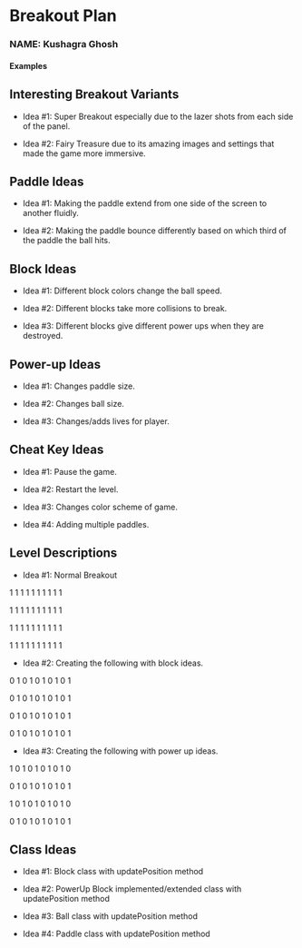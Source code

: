 # Breakout Plan
### NAME: Kushagra Ghosh


#### Examples
<!--
You need to put blank lines to write some text

in separate paragraphs.


Emphasis, aka italics, with *asterisks* or _underscores_.

Strong emphasis, aka bold, with **asterisks** or __underscores__.

Combined emphasis with **asterisks and _underscores_**.


You can also make lists:
* Bullets are made with asterisks
1. You can order things with numbers.


You can put links in like this: [Duke CompSci](https://www.cs.duke.edu)
-->


## Interesting Breakout Variants

 * Idea #1: Super Breakout especially due to the lazer shots from each side of the panel.

 * Idea #2: Fairy Treasure due to its amazing images and settings that made the game more immersive.


## Paddle Ideas

 * Idea #1: Making the paddle extend from one side of the screen to another fluidly.

 * Idea #2: Making the paddle bounce differently based on which third of the paddle the ball hits.

## Block Ideas

 * Idea #1: Different block colors change the ball speed.

 * Idea #2: Different blocks take more collisions to break.

 * Idea #3: Different blocks give different power ups when they are destroyed.


## Power-up Ideas

 * Idea #1: Changes paddle size.

 * Idea #2: Changes ball size.

 * Idea #3: Changes/adds lives for player.


## Cheat Key Ideas

 * Idea #1: Pause the game.

 * Idea #2: Restart the level.

 * Idea #3: Changes color scheme of game.

 * Idea #4: Adding multiple paddles.


## Level Descriptions

 * Idea #1: Normal Breakout

1 1 1 1 1 1 1 1 1 1

1 1 1 1 1 1 1 1 1 1

1 1 1 1 1 1 1 1 1 1

1 1 1 1 1 1 1 1 1 1

 * Idea #2: Creating the following with block ideas.

0 1 0 1 0 1 0 1 0 1

0 1 0 1 0 1 0 1 0 1

0 1 0 1 0 1 0 1 0 1

0 1 0 1 0 1 0 1 0 1

 * Idea #3: Creating the following with power up ideas.

1 0 1 0 1 0 1 0 1 0

0 1 0 1 0 1 0 1 0 1

1 0 1 0 1 0 1 0 1 0

0 1 0 1 0 1 0 1 0 1

## Class Ideas

 * Idea #1: Block class with updatePosition method

 * Idea #2: PowerUp Block implemented/extended class with updatePosition method

 * Idea #3: Ball class with updatePosition method

 * Idea #4: Paddle class with updatePosition method

